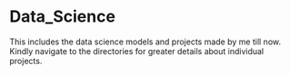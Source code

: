 # Data_Science
This includes the data science models and projects made by me till now.
Kindly navigate to the directories for greater details about individual projects.
